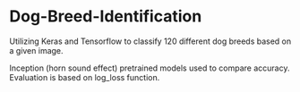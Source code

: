 # Dog-Breed-Identification
Utilizing Keras and Tensorflow to classify 120 different dog breeds based on a given image.

Inception (horn sound effect) pretrained models used to compare accuracy.
Evaluation is based on log_loss function.
